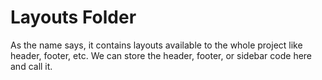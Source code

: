 # Layouts Folder

As the name says, it contains layouts available to the whole project like header, footer, etc. We can store the header, footer, or sidebar code here and call it.